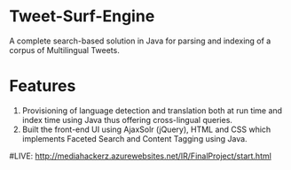 # Tweet-Surf-Engine
A complete search-based solution in Java for parsing and indexing of a corpus of Multilingual Tweets.

# Features
1. Provisioning of language detection and translation both at run time and index time using Java thus offering cross-lingual queries.  
2. Built the front-end UI using AjaxSolr (jQuery), HTML and CSS which implements Faceted Search and Content Tagging using Java.

#LIVE:
http://mediahackerz.azurewebsites.net/IR/FinalProject/start.html
